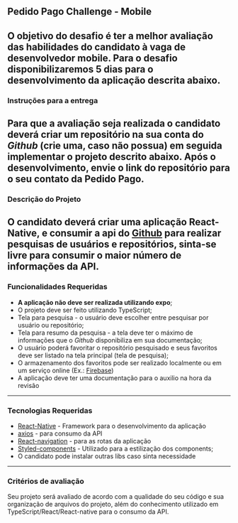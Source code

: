 ## Pedido Pago Challenge - Mobile

O objetivo do desafio é ter a melhor avaliação das habilidades do candidato à vaga de desenvolvedor mobile. Para o desafio disponibilizaremos **5 dias** para o desenvolvimento da aplicação descrita abaixo.
---

### Instruções para a entrega

Para que a avaliação seja realizada o candidato deverá criar um repositório na sua conta do  _Github_  (crie uma, caso não possua) em seguida implementar o projeto descrito abaixo. Após o desenvolvimento, envie o link do repositório para o seu contato da Pedido Pago.
---


### Descrição do Projeto
O candidato deverá criar uma aplicação React-Native, e consumir a api do [Github](https://docs.github.com/pt/rest) para realizar pesquisas de usuários e repositórios, sinta-se livre para consumir o maior número de informações da API.
---

### Funcionalidades Requeridas
 - **A aplicação não deve ser realizada utilizando expo**;
 - O projeto deve ser feito utilizando TypeScript;
 - Tela para pesquisa - o usuário deve escolher entre pesquisar por usuário ou repositório;
 - Tela para resumo da pesquisa - a tela deve ter o máximo de informações que o _Github_ disponibiliza em sua documentação;
 - O usuário poderá favoritar o repositório pesquisado e seus favoritos deve ser listado na tela principal (tela de pesquisa);
 - O armazenamento dos favoritos pode ser realizado localmente ou em um serviço online (Ex.: [Firebase](https://firebase.google.com/?gclsrc=ds&gclsrc=ds))
 - A aplicação deve ter uma documentação para o auxilio na hora da revisão
---

### Tecnologias Requeridas
- [React-Native](https://reactnative.dev/) - Framework para o desenvolvimento da aplicação
- [axios](https://github.com/axios/axios) - para consumo da API
- [React-navigation](https://reactnavigation.org/) - para as rotas da aplicação
- [Styled-components](https://styled-components.com/) - Utilizado para a estilização dos components;
- O candidato pode instalar outras libs caso sinta necessidade
---

### Critérios de avaliação

Seu projeto será avaliado de acordo com a qualidade do seu código e sua organização de arquivos do projeto, além do conhecimento utilizado em TypeScript/React/React-native para o consumo da API.